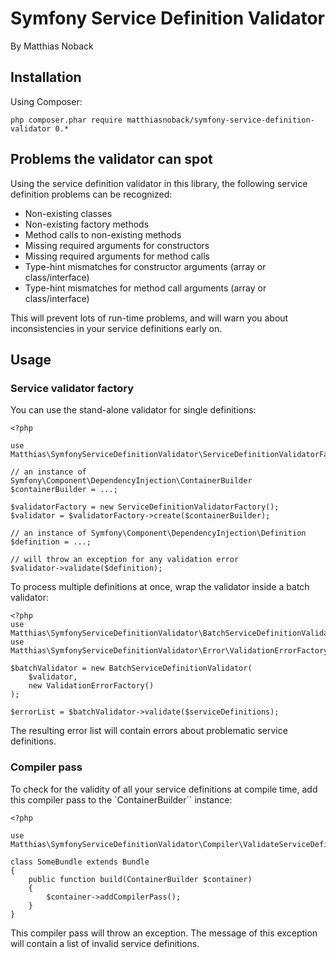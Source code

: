 # Symfony Service Definition Validator

By Matthias Noback

## Installation

Using Composer:

    php composer.phar require matthiasnoback/symfony-service-definition-validator 0.*

## Problems the validator can spot

Using the service definition validator in this library, the following service definition
problems can be recognized:

- Non-existing classes
- Non-existing factory methods
- Method calls to non-existing methods
- Missing required arguments for constructors
- Missing required arguments for method calls
- Type-hint mismatches for constructor arguments (array or class/interface)
- Type-hint mismatches for method call arguments (array or class/interface)

This will prevent lots of run-time problems, and will warn you about inconsistencies in your
service definitions early on.

## Usage

### Service validator factory

You can use the stand-alone validator for single definitions:

    <?php

    use Matthias\SymfonyServiceDefinitionValidator\ServiceDefinitionValidatorFactory;

    // an instance of Symfony\Component\DependencyInjection\ContainerBuilder
    $containerBuilder = ...;

    $validatorFactory = new ServiceDefinitionValidatorFactory();
    $validator = $validatorFactory->create($containerBuilder);

    // an instance of Symfony\Component\DependencyInjection\Definition
    $definition = ...;

    // will throw an exception for any validation error
    $validator->validate($definition);

To process multiple definitions at once, wrap the validator inside a batch validator:

    <?php
    use Matthias\SymfonyServiceDefinitionValidator\BatchServiceDefinitionValidator;
    use Matthias\SymfonyServiceDefinitionValidator\Error\ValidationErrorFactory;

    $batchValidator = new BatchServiceDefinitionValidator(
        $validator,
        new ValidationErrorFactory()
    );

    $errorList = $batchValidator->validate($serviceDefinitions);

The resulting error list will contain errors about problematic service definitions.

### Compiler pass

To check for the validity of all your service definitions at compile time, add this compiler pass
to the `ContainerBuilder`` instance:

    <?php

    use Matthias\SymfonyServiceDefinitionValidator\Compiler\ValidateServiceDefinitionsPass;

    class SomeBundle extends Bundle
    {
        public function build(ContainerBuilder $container)
        {
            $container->addCompilerPass();
        }
    }

This compiler pass will throw an exception. The message of this exception will contain a list
of invalid service definitions.
